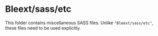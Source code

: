 # Bleext/sass/etc

This folder contains miscellaneous SASS files. Unlike `"Bleext/sass/etc"`, these files
need to be used explicitly.
